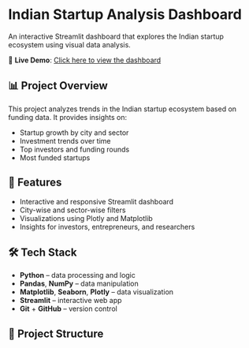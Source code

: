 # Indian Startup Analysis Dashboard

An interactive Streamlit dashboard that explores the Indian startup ecosystem using visual data analysis.

🔗 **Live Demo**: [Click here to view the dashboard](https://nishakarki-indianstartup-analysis-dashboard-tts84k3ar2anyb6vtr.streamlit.app/)

## 📊 Project Overview

This project analyzes trends in the Indian startup ecosystem based on funding data. It provides insights on:
- Startup growth by city and sector
- Investment trends over time
- Top investors and funding rounds
- Most funded startups

## 🚀 Features

- Interactive and responsive Streamlit dashboard
- City-wise and sector-wise filters
- Visualizations using Plotly and Matplotlib
- Insights for investors, entrepreneurs, and researchers

## 🛠️ Tech Stack

- **Python** – data processing and logic
- **Pandas**, **NumPy** – data manipulation
- **Matplotlib**, **Seaborn**, **Plotly** – data visualization
- **Streamlit** – interactive web app
- **Git** + **GitHub** – version control

## 📁 Project Structure

